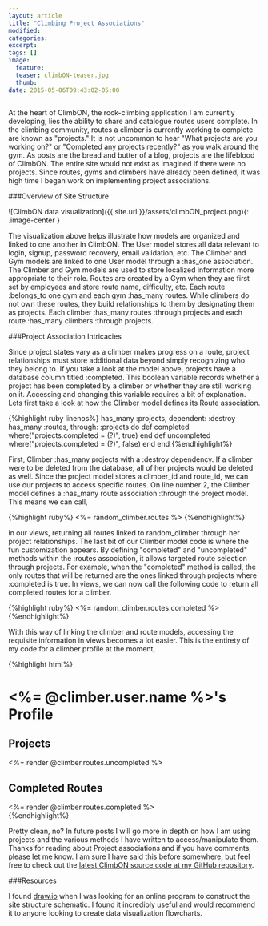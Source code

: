 ```yaml
---
layout: article
title: "Climbing Project Associations"
modified:
categories: 
excerpt:
tags: []
image:
  feature:
  teaser: climbON-teaser.jpg
  thumb:
date: 2015-05-06T09:43:02-05:00
---
```


At the heart of ClimbON, the rock-climbing application I am currently developing, lies the ability to share and catalogue routes users complete.  In the climbing community, routes a climber is currently working to complete are known as "projects." It is not uncommon to hear "What projects are you working on?" or "Completed any projects recently?" as you walk around the gym.  As posts are the bread and butter of a blog, projects are the lifeblood of ClimbON.  The entire site would not exist as imagined if there were no projects.  Since routes, gyms and climbers have already been defined, it was high time I began work on implementing project associations.

###Overview of Site Structure

![ClimbON data visualization]({{ site.url }}/assets/climbON_project.png){: .image-center }

The visualization above helps illustrate how models are organized and linked to one another in ClimbON.  The User model stores all data relevant to login, signup, password recovery, email validation, etc.  The Climber and Gym models are linked to one User model through a :has_one association.  The Climber and Gym models are used to store localized information more appropriate to their role.  Routes are created by a Gym when they are first set by employees and store route name, difficulty, etc.  Each route :belongs_to one gym and each gym :has_many routes.  While climbers do not own these routes, they build relationships to them by designating them as projects.  Each climber :has_many routes :through projects and each route :has_many climbers :through projects.  

###Project Association Intricacies

Since project states vary as a climber makes progress on a route, project relationships must store additional data beyond simply recognizing who they belong to.  If you take a look at the model above, projects have a database column titled :completed.  This boolean variable records whether a project has been completed by a climber or whether they are still working on it.  Accessing and changing this variable requires a bit of explanation.  Lets first take a look at how the Climber model defines its Route association.

{%highlight ruby linenos%}
has_many :projects, dependent: :destroy
has_many :routes, through: :projects do 
  def completed
    where("projects.completed = (?)", true)
  end
  def uncompleted
    where("projects.completed = (?)", false)
  end
end
{%endhighlight%}

First, Climber :has_many projects with a :destroy dependency.  If a climber were to be deleted from the database, all of her projects would be deleted as well.  Since the project model stores a climber_id and route_id,  we can use our projects to access specific routes.  On line number 2, the Climber model defines a :has_many route association :through the project model.  This means we can call,

{%highlight ruby%}
<%= random_climber.routes %>
{%endhighlight%}

in our views, returning all routes linked to random_climber through her project relationships.  The last bit of our Climber model code is where the fun customization appears.  By defining "completed" and "uncompleted" methods within the :routes association, it allows targeted route selection through projects.  For example, when the "completed" method is called, the only routes that will be returned are the ones linked through projects where :completed is true.  In views, we can now call the following code to return all completed routes for a climber.

{%highlight ruby%}
<%= random_climber.routes.completed %>
{%endhighlight%}

With this way of linking the climber and route models, accessing the requisite information in views becomes a lot easier.  This is the entirety of my code for a climber profile at the moment,

{%highlight html%}
<h1><%= @climber.user.name %>'s Profile</h1>
<div class="row">
  <section class="col-md-6">
    <h2> Projects </h2>
    <div class="routes">
    	<%= render @climber.routes.uncompleted %>
  	</div>
  </section>
  <section class="col-md-6">
    <h2> Completed Routes </h2>
    <div class="routes">
    	<%= render @climber.routes.completed %>
  	</div>
  </section>
</div>
{%endhighlight%}

Pretty clean, no?  In future posts I will go more in depth on how I am using projects and the various methods I have written to access/manipulate them.  Thanks for reading about Project associations and if you have comments, please let me know.  I am sure I have said this before somewhere, but feel free to check out the [latest ClimbON source code at my GitHub repository](https://github.com/jacobswartzentruber/climbing_app).

###Resources

I found [draw.io](https://www.draw.io/) when I was looking for an online program to construct the site structure schematic.  I found it incredibly useful and would recommend it to anyone looking to create data visualization flowcharts.
